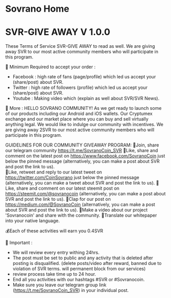 # Sovrano Home

# SVR-GIVE AWAY V 1.0.0

These Terms of Service SVR-GIVE AWAY to read as well.
We are giving away SVR to our most active community members who will participate in this program.

📌 Minimum Required to accept your order :
- Facebook : high rate of fans (page/profile) which led us accept your (share/post) about SVR.
- Twitter : high rate of followers (profile) which led us accept your (share/post) about SVR.
- Youtube : Making video which (explain as well about SVR/SVR News).

📌 More :
HELLO SOVRANO COMMUNITY!
As we get ready to launch some of our products including our Android and iOS wallets.
Our Cryptumex exchange and our market place where you can buy and sell virtually anything legal. 
We would like to indulge our community with incentives.
We are giving away 2SVR to our most active community members who will participate in this program.
 
GUIDELINES FOR OUR COMMUNITY GIVEAWAY PROGRAM:
💎Join, share our telegram community https://t.me/SovranoCoin_SVR
💎Like, share and comment on the latest post on https://www.facebook.com/SovranoCoin just below the pinned message (alternatively, you can make a post about SVR and post the link to us).    
💎Like, retweet and reply to our latest tweet on https://twitter.com/CoinSovrano just below the pinned message (alternatively, you can make a tweet about SVR and post the link to us).
💎Like, share and comment on our latest steemit post on https://steemit.com/@sovranocoin (alternatively, you can make a post about SVR and post the link to us).
💎Clap for our post on https://medium.com/@SovranoCoin (alternatively, you can make a post about SVR and post the link to us).
💎Make a video about our project 'Sovranocoin' and share with the community.
💎Translate our whitepaper into your native language.

💰Each of these activities will earn you 0.4SVR

📌 Important : 
- We will review every entry withing 24hrs.
- The post must be set to public and any activity that is deleted after posting is disqualified.
(delete posts/video after reward, banned due to violation of SVR terms. will permanent block from our services)   
- review process take time up to 24 hour.
- End all you activities with our hashtags  #SVR or #Sovranocoin.
- Make sure you leave our telegram group link (https://t.me/SovranoCoin_SVR) in your individual post.
